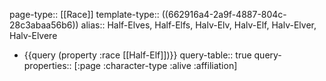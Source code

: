 page-type:: [[Race]]
template-type:: ((662916a4-2a9f-4887-804c-28c3abaa56b6))
alias:: Half-Elves, Half-Elfs, Halv-Elv, Halv-Elf, Halv-Elver, Halv-Elvere

- {{query (property :race [[Half-Elf]])}}
  query-table:: true
  query-properties:: [:page :character-type :alive :affiliation]